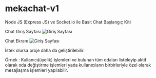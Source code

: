 # mekachat-v1

Node JS (Express JS) ve Socket.io ile Basit Chat Başlangıç Kiti

Chat Giriş Sayfası
![Giriş Sayfası](https://imgyukle.com/f/2022/02/03/obw3mY.png)

Chat Ekranı
![Giriş Sayfası](https://imgyukle.com/f/2022/02/03/obw62M.png)

İstek olursa proje daha da geliştirilebilir.

Örnek : Kullanıcı(üyelik) işlemleri ve bulunan tüm odaları listeleyip aktif olarak oda değiştirme işlemleri yada kullanıcıların birbirleriyle özel olarak mesajlaşma işlemleri yapılabilir.

